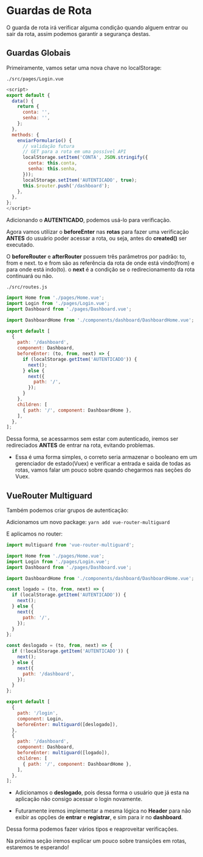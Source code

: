 # Guardas de Rota

O guarda de rota irá verificar alguma condição quando alguem entrar ou sair da rota, assim podemos garantir a segurança destas.

## Guardas Globais

Primeiramente, vamos setar uma nova chave no localStorage:

`./src/pages/Login.vue`

```js
<script>
export default {
  data() {
    return {
      conta: '',
      senha: '',
    };
  },
  methods: {
    enviarFormulario() {
      // validação futura
      // GET para a rota em uma possível API
      localStorage.setItem('CONTA', JSON.stringify({
        conta: this.conta,
        senha: this.senha,
      }));
      localStorage.setItem('AUTENTICADO', true);
      this.$router.push('/dashboard');
    },
  },
};
</script>
```

Adicionando o **AUTENTICADO**, podemos usá-lo para verificação.

Agora vamos utilizar o **beforeEnter** nas **rotas** para fazer uma verificação **ANTES** do usuário poder acessar a rota, ou seja, antes do **created()** ser executado.

O **beforeRouter** e **afterRouter** possuem três parâmetros por padrão: to, from e next. to e from são as referência da rota de onde está vindo(from) e para onde está indo(to). o **next** é a condição se o redirecionamento da rota continuará ou não.

`./src/routes.js`

```js
import Home from './pages/Home.vue';
import Login from './pages/Login.vue';
import Dashboard from './pages/Dashboard.vue';

import DashboardHome from './components/dashboard/DashboardHome.vue';

export default [
  {
    path: '/dashboard',
    component: Dashboard,
    beforeEnter: (to, from, next) => {
      if (localStorage.getItem('AUTENTICADO')) {
        next();
      } else {
        next({
          path: '/',
        });
      }
    },
    children: [
      { path: '/', component: DashboardHome },
    ],
  },
];
```

Dessa forma, se acessarmos sem estar com autenticado, iremos ser redireciados **ANTES** de entrar na rota, evitando problemas.

* Essa é uma forma simples, o correto seria armazenar o booleano em um gerenciador de estado(Vuex) e verificar a entrada e saida de todas as rotas, vamos falar um pouco sobre quando chegarmos nas seções do Vuex.

## VueRouter Multiguard

Também podemos criar grupos de autenticação:

Adicionamos um novo package: `yarn add vue-router-multiguard`

E aplicamos no router:

```js
import multiguard from 'vue-router-multiguard';

import Home from './pages/Home.vue';
import Login from './pages/Login.vue';
import Dashboard from './pages/Dashboard.vue';

import DashboardHome from './components/dashboard/DashboardHome.vue';

const logado = (to, from, next) => {
  if (localStorage.getItem('AUTENTICADO')) {
    next();
  } else {
    next({
      path: '/',
    });
  }
};

const deslogado = (to, from, next) => {
  if (!localStorage.getItem('AUTENTICADO')) {
    next();
  } else {
    next({
      path: '/dashboard',
    });
  }
};

export default [
  {
    path: '/login',
    component: Login,
    beforeEnter: multiguard([deslogado]),
  },
  {
    path: '/dashboard',
    component: Dashboard,
    beforeEnter: multiguard([logado]),
    children: [
      { path: '/', component: DashboardHome },
    ],
  },
];
```

* Adicionamos o **deslogado**, pois dessa forma o usuário que já esta na aplicação não consigo acessar o login novamente.

* Futuramente iremos implementar a mesma lógica no **Header** para não exibir as opções de **entrar** e **registrar**, e sim para ir no **dashboard**.

Dessa forma podemos fazer vários tipos e reaproveitar verificações.

Na próxima seção iremos explicar um pouco sobre transições em rotas, estaremos te esperando!
